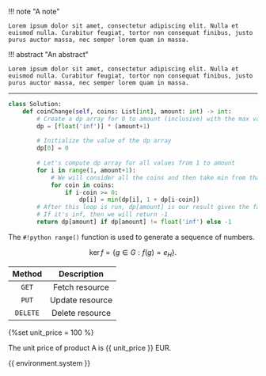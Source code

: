 

!!! note "A note"

    Lorem ipsum dolor sit amet, consectetur adipiscing elit. Nulla et euismod nulla. Curabitur feugiat, tortor non consequat finibus, justo purus auctor massa, nec semper lorem quam in massa.


!!! abstract "An abstract"

    Lorem ipsum dolor sit amet, consectetur adipiscing elit. Nulla et euismod nulla. Curabitur feugiat, tortor non consequat finibus, justo purus auctor massa, nec semper lorem quam in massa.


---



```py title="Coin Change" linenums="1"
class Solution:
    def coinChange(self, coins: List[int], amount: int) -> int:
        # Create a dp array for 0 to amount (inclusive) with the max values
        dp = [float('inf')] * (amount+1)
        
        # Initialize the value of the dp array
        dp[0] = 0
        
        # Let's compute dp array for all values from 1 to amount
        for i in range(1, amount+1):
            # We will consider all the coins and then take min from that
            for coin in coins:
                if i-coin >= 0:
                    dp[i] = min(dp[i], 1 + dp[i-coin])
        # After this loop is run, dp[amount] is our result given the fact that it's not infinity
        # If it's inf, then we will return -1
        return dp[amount] if dp[amount] != float('inf') else -1
```

The `#!python range()` function is used to generate a sequence of numbers.

$$
\operatorname{ker} f=\{g\in G:f(g)=e_{H}\}{\mbox{.}}
$$




| Method      | Description                          |
| :-----------: | :------------------------------------: |
| `GET`       |  Fetch resource  |
| `PUT`       |  Update resource |
| `DELETE`    |     Delete resource |


{%set unit_price = 100 %}

The unit price of product A is {{ unit_price }} EUR.

{{ environment.system }}